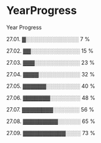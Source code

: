 # YearProgress

Year Progress 

27.01.
▓░░░░░░░░░░░░░░ 7 %

27.02.
▓▓░░░░░░░░░░░░░ 15 %

27.03.
▓▓▓░░░░░░░░░░░░ 23 %

27.04.
▓▓▓▓░░░░░░░░░░░ 32 %

27.05.
▓▓▓▓▓▓░░░░░░░░░ 40 %

27.06.
▓▓▓▓▓▓▓░░░░░░░░ 48 %

27.07.
▓▓▓▓▓▓▓▓░░░░░░░ 56 %

27.08.
▓▓▓▓▓▓▓▓▓░░░░░░ 65 %

27.09.
▓▓▓▓▓▓▓▓▓▓▓░░░░ 73 %

